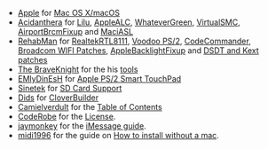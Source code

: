 * [Apple](https://apple.com) for [Mac OS X/macOS](https://www.apple.com/macos/)
* [Acidanthera](https://github.com/acidanthera) for [Lilu](https://github.com/acidanthera/Lilu), [AppleALC](https://github.com/acidanthera/AppleALC), [WhateverGreen](https://github.com/acidanthera/WhateverGreen), [VirtualSMC](https://github.com/acidanthera/VirtualSMC), [AirportBrcmFixup](https://github.com/acidanthera/AirportBrcmFixup) and [MaciASL](https://github.com/acidanthera/MaciASL)
* [RehabMan](https://github.com/RehabMan) for [RealtekRTL8111](https://github.com/RehabMan/OS-X-Realtek-Network), [Voodoo PS/2](https://github.com/RehabMan/OS-X-Voodoo-PS2-Controller), [CodeCommander](https://github.com/RehabMan/EAPD-Codec-Commander), [Broadcom WIFI Patches](https://github.com/RehabMan/OS-X-BrcmPatchRAM), [AppleBacklightFixup](https://github.com/RehabMan/AppleBacklightFixup) and [DSDT and Kext patches](https://github.com/RehabMan/OS-X-Clover-Laptop-Config)
* [The BraveKnight](https://github.com/the-braveknight) for the his [tools](https://github.com/the-braveknight/macos-tools)
* [EMlyDinEsH](https://osxlatitude.com/profile/7370-emlydinesh/) for [Apple PS/2 Smart TouchPad](https://osxlatitude.com/forums/topic/1948-elan-focaltech-and-synaptics-smart-touchpad-driver-mac-os-x/)
* [Sinetek](https://www.insanelymac.com/forum/profile/4920-sinetek/) for [SD Card Support](https://www.insanelymac.com/forum/topic/321080-sineteks-driver-for-realtek-rtsx-sdhc-card-readers/)
* [Dids](https://github.com/Dids) for [CloverBuilder](https://github.com/Dids/clover-builder)
* [Camielverdult](https://github.com/camielverdult) for the [Table of Contents](https://github.com/camielverdult/Ramblings-of-a-hackintosher-High-Sierra)
* [CodeRobe](https://github.com/coderobe/) for the [License](https://github.com/coderobe/AzulPatcher4600/blob/master/LICENSE.txt).
* [jaymonkey](https://www.tonymacx86.com/members/jaymonkey.195809/) for the [iMessage guide](https://www.tonymacx86.com/threads/how-to-fix-imessage.110471/).
* [midi1996](https://www.reddit.com/user/midi1996) for the guide on [How to install without a mac](https://www.reddit.com/r/hackintosh/comments/76szrl/guide_installing_macosx_from_the_internet/).